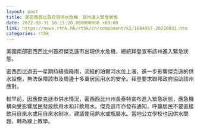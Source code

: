 ```yaml
---
layout: post
title: 美密西西比首府現供水危機　該州進入緊急狀態
date: 2022-08-31 16:11:20.000000000 +08:00
link: https://news.rthk.hk/rthk/ch/component/k2/1664957-20220831.htm
categories: rthk
---
```


美國南部密西西比州首府傑克遜市出現供水危機，總統拜登宣布該州進入緊急狀態。

密西西比過去一星期持續強降雨，流經的珀爾河水位上漲，進一步影響傑克遜的供水設施，無法保障該市及周邊十多萬居民用水的安全。拜登要求聯邦政府協助該州應對。

較早前，因應傑克遜市供水情況，密西西比州州長泰特宣布進入緊急狀態，應急機構向受影響居民發放飲用水和非飲用水。傑克遜市亦發布通知，呼籲居民不要直接飲用自來水或用自來水制冰，建議使用熱水或瓶裝水。當地公立學校也因供水問題，轉為線上教學。
